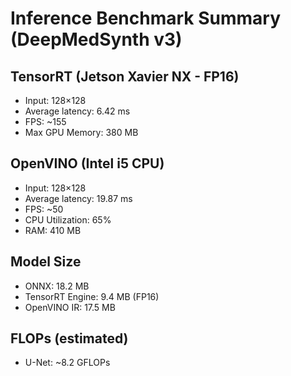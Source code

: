# Inference Benchmark Summary (DeepMedSynth v3)

## TensorRT (Jetson Xavier NX - FP16)
- Input: 128×128
- Average latency: 6.42 ms
- FPS: ~155
- Max GPU Memory: 380 MB

## OpenVINO (Intel i5 CPU)
- Input: 128×128
- Average latency: 19.87 ms
- FPS: ~50
- CPU Utilization: 65%
- RAM: 410 MB

## Model Size
- ONNX: 18.2 MB
- TensorRT Engine: 9.4 MB (FP16)
- OpenVINO IR: 17.5 MB

## FLOPs (estimated)
- U-Net: ~8.2 GFLOPs
